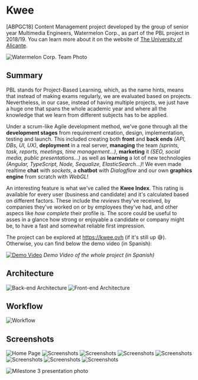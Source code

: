 # Kwee
[ABPGC18] Content Management project developed by the group of senior year Multimedia Engineers, Watermelon Corp., as part of the PBL project in 2018/19. You can learn more about it on the website of [The University of Alicante](https://eps.ua.es/es/ingenieria-multimedia/gestioncontenidos/proyectos1819/kwee.html).

![Watermelon Corp. Team Photo](https://i.imgur.com/MC05nVs.jpg)

## Summary

PBL stands for Project-Based Learning, which, as the name hints, means that instead of making exams regularly, we are evaluated based on projects. Nevertheless, in our case, instead of having multiple projects, we just have a huge one that spans the whole academic year and where all the knowledge that we learn from different subjects has to be applied.

Under a scrum-like Agile development method, we've gone through all the **development stages** from requirement creation, design, implementation, testing and launch. This included creating both **front** and **back ends** *(API, DBs, UI, UX)*, **deployment** in a real server, **managing** the team *(sprints, task, reports, meetings, time management...)*, **marketing** it *(SEO, social media, public presentations...)* as well as **learning** a lot of new technologies *(Angular, TypeScript, Node, Sequalize, ElasticSearch...)*! We even made realtime **chat** with *sockets*, a **chatbot** with *Dialogflow* and our own **graphics engine** from scratch with *WebGL*!

An interesting feature is what we've called the **Kwee Index**. This rating is available for every user (business and candidate) and it's calculated based on different factors. These include the *reviews* they've received, by companies they've worked on or by employees they've had, and other aspecs like *how complete* their profile is. The score could be useful to asses in a glance how strong or enjoyable a candidate or company might be, to have a fast and somewhat reliable first impression.

The project can be explored at https://kwee.ovh (if it's still up 😅). Otherwise, you can find below the demo video (in Spanish):

[![Demo Video](https://i.imgur.com/mSzf9Sw.png)](https://www.youtube.com/watch?v=984p5dA-CgM)
*Demo Video of the whole project (in Spanish)*

## Architecture
![Back-end Architecture](https://i.imgur.com/B2R5l7U.png)
![Front-end Architecture](https://i.imgur.com/HlMINu5.png)

## Workflow
![Workflow](https://i.imgur.com/7lRK6kg.png)

## Screenshots
![Home Page](https://j.gifs.com/2xopqM.gif)
![Screenshots](https://i.imgur.com/RHynA42.png)
![Screenshots](https://i.imgur.com/RY45DnL.png)
![Screenshots](https://i.imgur.com/BS788az.png)
![Screenshots](https://i.imgur.com/DPaHAyD.png)
![Screenshots](https://i.imgur.com/J5lDWsH.png)
![Screenshots](https://i.imgur.com/8G50Rmr.png)
![Screenshots](https://i.imgur.com/ZOl9HIg.png)

![Milestone 3 presentation photo](https://i.imgur.com/O461Ewq.png)
